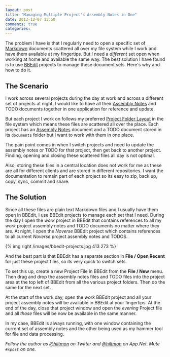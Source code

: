 ```yaml
---
layout: post
title: "Managing Multiple Project's Assembly Notes in One"
date: 2013-12-07 13:50
comments: true
categories: 
---
```


The problem I have is that I regularly need to open a specific set of [Markdown](http://hiltmon.com/blog/2012/02/20/the-markdown-mindset/) documents scattered all over my file system while I work and have them available at my fingertips. But I need  a *different* set open when working at home and available the same way. The best solution I have found is to use [BBEdit](https://itunes.apple.com/us/app/bbedit/id404009241?mt=12&uo=4&at=10l894) projects to manage these document sets. Here's why and how to do it.

## The Scenario

I work across several projects during the day at work and across a different set of projects at night. I would like to have all their [Assembly Notes](http://hiltmon.com/blog/2013/01/03/assembly-notes/) and TODO documents together in one application for reference and update.

But each project I work on follows my preferred [Project Folder Layout](http://hiltmon.com/blog/2012/06/30/project-folder-layout/) in the file system which means these files are scattered all over the place.  Each project has an [Assembly Notes](http://hiltmon.com/blog/2013/01/03/assembly-notes/) document and a TODO document stored in its `documents` folder but I want to work with them in one place.

The pain point comes in when I switch projects and need to update the assembly notes or TODO for that project, then get back to another project. Finding, opening and closing these scattered files all day is not optimal.

Also, storing these files in a central location does not work for me as these are all for different clients and are stored in different repositories. I want the documentation to remain part of each project so its easy to zip, back up, copy, sync, commit and share.

## The Solution

Since all these files are plain text Markdown files and I usually have them open in BBEdit, I use BBEdit projects to manage each set that I need.  During the day I open the *work* project in BBEdit that contains references to all my *work* project assembly notes and TODO documents no matter where they are. At night, I open the *Noverse* BBEdit project which contains references to all current *Noverse* project assembly notes and TODOS.

{% img right /images/bbedit-projects.jpg 413 273 %}

And the best part is that BBEdit has a separate section in **File / Open Recent** for just these project files, so its very quick to switch sets.

To set this up, create a new Project File in BBEdit from the **File / New** menu. Then drag and drop the assembly notes files and TODO files into the project area at the top left of BBEdit from all the various project folders. Then do the same for the next set.

At the start of the work day, open the *work* BBEdit project and all your project assembly notes will be available in BBEdit at your fingertips. At the end of the day, close that project window and open the *evening* Project file and all *those* files will be now be available in the same manner.

In my case, BBEdit is always running, with one window containing the current set of assembly notes and the other being used as my hammer tool for file and data processing.

*Follow the author as [@hiltmon](http://twitter.com/hiltmon) on Twitter and [@hiltmon](http://alpha.app.net/hiltmon) on App.Net. Mute `#xpost` on one.*

